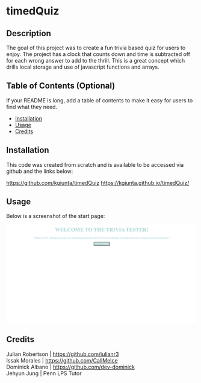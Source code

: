 # timedQuiz

## Description

The goal of this project was to create a fun trivia based quiz for users to enjoy. The project has a clock that counts down and time is subtracted off for each wrong answer to add to the thrill. This is a great concept which drills local storage and use of javascript functions and arrays.

## Table of Contents (Optional)

If your README is long, add a table of contents to make it easy for users to find what they need.

- [Installation](#installation)
- [Usage](#usage)
- [Credits](#credits)

## Installation

This code was created from scratch and is available to be accessed via github and the links below:

https://github.com/kgiunta/timedQuiz
https://kgiunta.github.io/timedQuiz/

## Usage

Below is a screenshot of the start page:

![Screenshot of start page of quiz](screenshot.png)

## Credits

Julian Robertson | https://github.com/julianr3<br>
Issak Morales | https://github.com/CallMeIce<br>
Dominick Albano | https://github.com/dev-dominick<br>
Jehyun Jung | Penn LPS Tutor
